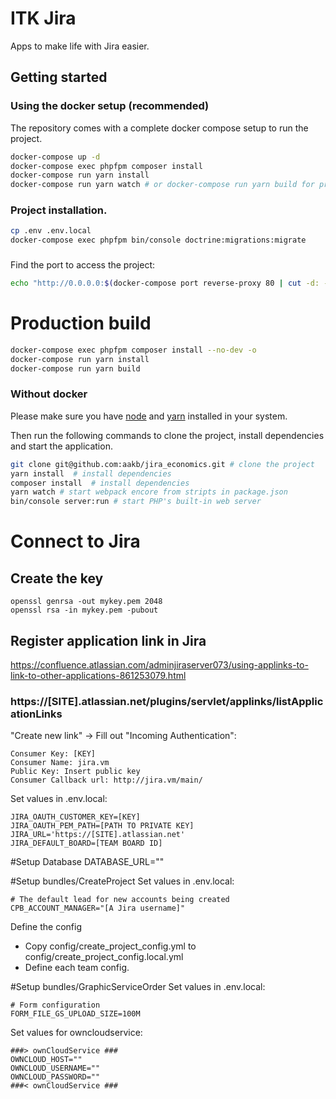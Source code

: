 # ITK Jira

Apps to make life with Jira easier.

## Getting started

### Using the docker setup (recommended)
The repository comes with a complete docker compose setup to run the project.

```bash
docker-compose up -d
docker-compose exec phpfpm composer install
docker-compose run yarn install
docker-compose run yarn watch # or docker-compose run yarn build for production build
```

### Project installation.

````bash
cp .env .env.local
docker-compose exec phpfpm bin/console doctrine:migrations:migrate
````

###
Find the port to access the project:
````bash
echo "http://0.0.0.0:$(docker-compose port reverse-proxy 80 | cut -d: -f2)"
````

# Production build

````bash
docker-compose exec phpfpm composer install --no-dev -o
docker-compose run yarn install
docker-compose run yarn build
```` 

### Without docker
Please make sure you have [node](https://nodejs.org/en/download/) and [yarn](https://yarnpkg.com/en/docs/install) installed in your system.

Then run the following commands to clone the project, install dependencies and start the application.

```bash
git clone git@github.com:aakb/jira_economics.git # clone the project
yarn install  # install dependencies
composer install  # install dependencies
yarn watch # start webpack encore from stripts in package.json
bin/console server:run # start PHP's built-in web server
```


# Connect to Jira

## Create the key
```
openssl genrsa -out mykey.pem 2048
openssl rsa -in mykey.pem -pubout
```

## Register application link in Jira
https://confluence.atlassian.com/adminjiraserver073/using-applinks-to-link-to-other-applications-861253079.html

### https://[SITE].atlassian.net/plugins/servlet/applinks/listApplicationLinks

"Create new link" -> Fill out "Incoming Authentication":
```
Consumer Key: [KEY]
Consumer Name: jira.vm
Public Key: Insert public key
Consumer Callback url: http://jira.vm/main/
```

Set values in .env.local:

```
JIRA_OAUTH_CUSTOMER_KEY=[KEY]
JIRA_OAUTH_PEM_PATH=[PATH TO PRIVATE KEY]
JIRA_URL='https://[SITE].atlassian.net'
JIRA_DEFAULT_BOARD=[TEAM BOARD ID]
```

#Setup Database
DATABASE_URL=""

#Setup bundles/CreateProject
Set values in .env.local:

```
# The default lead for new accounts being created
CPB_ACCOUNT_MANAGER="[A Jira username]"
```

Define the config
- Copy config/create_project_config.yml to config/create_project_config.local.yml
- Define each team config.


#Setup bundles/GraphicServiceOrder
Set values in .env.local:

```
# Form configuration
FORM_FILE_GS_UPLOAD_SIZE=100M
```

Set values for owncloudservice:

```
###> ownCloudService ###
OWNCLOUD_HOST=""
OWNCLOUD_USERNAME=""
OWNCLOUD_PASSWORD=""
###< ownCloudService ###
```